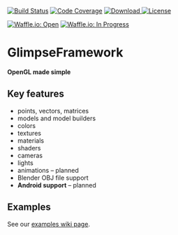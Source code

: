 [![Build Status](https://travis-ci.org/GlimpseFramework/glimpse-framework.svg?branch=master)](https://travis-ci.org/GlimpseFramework/glimpse-framework)
[![Code Coverage](https://codecov.io/github/GlimpseFramework/glimpse-framework/coverage.svg?branch=master)](https://codecov.io/github/GlimpseFramework/glimpse-framework?branch=master)
[![Download](https://api.bintray.com/packages/glimpse-framework/org.glimpseframework/glimpse-framework/images/download.svg) ](https://bintray.com/glimpse-framework/org.glimpseframework/glimpse-framework/_latestVersion)
[![License](https://img.shields.io/badge/license-Apache%20License%202.0-blue.svg?style=flat)](http://www.apache.org/licenses/LICENSE-2.0)

[![Waffle.io: Open](https://img.shields.io/waffle/label/evancohen/smart-mirror/open.svg?maxAge=2592000)](http://waffle.io/GlimpseFramework/glimpse-framework)
[![Waffle.io: In Progress](https://img.shields.io/waffle/label/evancohen/smart-mirror/in%20progress.svg?maxAge=2592000)](http://waffle.io/GlimpseFramework/glimpse-framework)

# GlimpseFramework

**OpenGL made simple**

## Key features

* points, vectors, matrices
* models and model builders
* colors
* textures
* materials
* shaders
* cameras
* lights
* animations – planned
* Blender OBJ file support
* **Android support** – planned

## Examples

See our [examples wiki page](https://github.com/GlimpseFramework/glimpse-framework/wiki/Examples).
